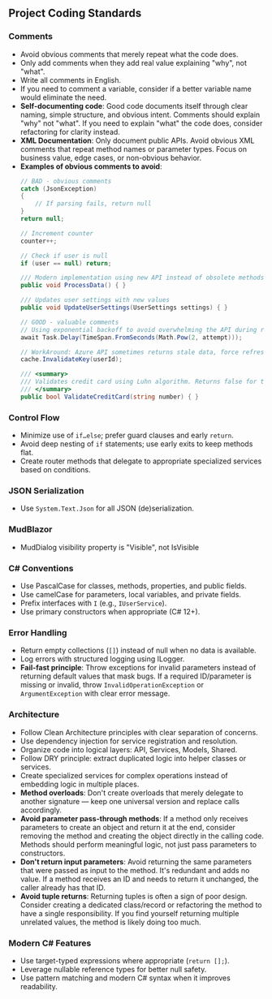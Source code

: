 ﻿## Project Coding Standards

### Comments
- Avoid obvious comments that merely repeat what the code does.
- Only add comments when they add real value explaining "why", not "what".
- Write all comments in English.
- If you need to comment a variable, consider if a better variable name would eliminate the need.
- **Self-documenting code**: Good code documents itself through clear naming, simple structure, and obvious intent. Comments should explain "why" not "what". If you need to explain "what" the code does, consider refactoring for clarity instead.
- **XML Documentation**: Only document public APIs. Avoid obvious XML comments that repeat method names or parameter types. Focus on business value, edge cases, or non-obvious behavior.
- **Examples of obvious comments to avoid**:
  ```csharp
  // BAD - obvious comments
  catch (JsonException)
  {
      // If parsing fails, return null
  }
  return null;
  
  // Increment counter
  counter++;
  
  // Check if user is null
  if (user == null) return;
  
  /// Modern implementation using new API instead of obsolete methods
  public void ProcessData() { }
  
  /// Updates user settings with new values
  public void UpdateUserSettings(UserSettings settings) { }
  
  // GOOD - valuable comments
  // Using exponential backoff to avoid overwhelming the API during retries
  await Task.Delay(TimeSpan.FromSeconds(Math.Pow(2, attempt)));
  
  // WorkAround: Azure API sometimes returns stale data, force refresh after writes
  cache.InvalidateKey(userId);
  
  /// <summary>
  /// Validates credit card using Luhn algorithm. Returns false for test cards in development.
  /// </summary>
  public bool ValidateCreditCard(string number) { }
  ```

### Control Flow
- Minimize use of `if…else`; prefer guard clauses and early `return`.
- Avoid deep nesting of `if` statements; use early exits to keep methods flat.
- Create router methods that delegate to appropriate specialized services based on conditions.

### JSON Serialization
- Use `System.Text.Json` for all JSON (de)serialization.

### MudBlazor
- MudDialog visibility property is "Visible", not IsVisible

### C# Conventions
- Use PascalCase for classes, methods, properties, and public fields.
- Use camelCase for parameters, local variables, and private fields.
- Prefix interfaces with `I` (e.g., `IUserService`).
- Use primary constructors when appropriate (C# 12+).

### Error Handling
- Return empty collections (`[]`) instead of null when no data is available.
- Log errors with structured logging using ILogger.
- **Fail-fast principle**: Throw exceptions for invalid parameters instead of returning default values that mask bugs. If a required ID/parameter is missing or invalid, throw `InvalidOperationException` or `ArgumentException` with clear error message.

### Architecture
- Follow Clean Architecture principles with clear separation of concerns.
- Use dependency injection for service registration and resolution.
- Organize code into logical layers: API, Services, Models, Shared.
- Follow DRY principle: extract duplicated logic into helper classes or services.
- Create specialized services for complex operations instead of embedding logic in multiple places.
- **Method overloads**: Don't create overloads that merely delegate to another signature — keep one universal version and replace calls accordingly.
- **Avoid parameter pass-through methods**: If a method only receives parameters to create an object and return it at the end, consider removing the method and creating the object directly in the calling code. Methods should perform meaningful logic, not just pass parameters to constructors.
- **Don't return input parameters**: Avoid returning the same parameters that were passed as input to the method. It's redundant and adds no value. If a method receives an ID and needs to return it unchanged, the caller already has that ID.
- **Avoid tuple returns**: Returning tuples is often a sign of poor design. Consider creating a dedicated class/record or refactoring the method to have a single responsibility. If you find yourself returning multiple unrelated values, the method is likely doing too much.

### Modern C# Features
- Use target-typed expressions where appropriate (`return [];`).
- Leverage nullable reference types for better null safety.
- Use pattern matching and modern C# syntax when it improves readability.
